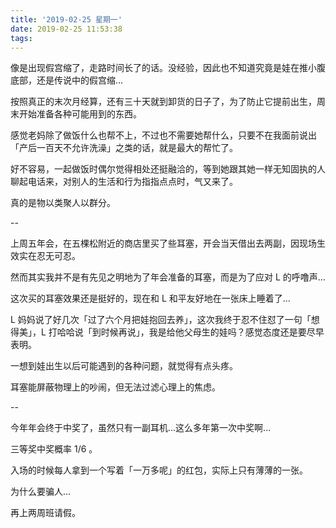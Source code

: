 ```yaml
---
title: '2019-02-25 星期一'
date: 2019-02-25 11:53:38
tags:
---
```


像是出现假宫缩了，走路时间长了的话。没经验，因此也不知道究竟是娃在推小腹底部，还是传说中的假宫缩...

按照真正的末次月经算，还有三十天就到卸货的日子了，为了防止它提前出生，周末开始准备各种可能用到的东西。

感觉老妈除了做饭什么也帮不上，不过也不需要她帮什么，只要不在我面前说出「产后一百天不允许洗澡」之类的话，就是最大的帮忙了。

好不容易，一起做饭时偶尔觉得相处还挺融洽的，等到她跟其她一样无知固执的人聊起电话来，对别人的生活和行为指指点点时，气又来了。

真的是物以类聚人以群分。

--

上周五年会，在五棵松附近的商店里买了些耳塞，开会当天借出去两副，因现场生效实在忍无可忍。

然而其实我并不是有先见之明地为了年会准备的耳塞，而是为了应对 L 的呼噜声...

这次买的耳塞效果还是挺好的，现在和 L 和平友好地在一张床上睡着了...

L 妈妈说了好几次「过了六个月把娃抱回去养」，这次我终于忍不住怼了一句「想得美」，L 打哈哈说「到时候再说」，我是给他父母生的娃吗？感觉态度还是要尽早表明。

一想到娃出生以后可能遇到的各种问题，就觉得有点头疼。

耳塞能屏蔽物理上的吵闹，但无法过滤心理上的焦虑。

--

今年年会终于中奖了，虽然只有一副耳机...这么多年第一次中奖啊...

三等奖中奖概率 1/6 。

入场的时候每人拿到一个写着「一万多呢」的红包，实际上只有薄薄的一张。

为什么要骗人...





再上两周班请假。


